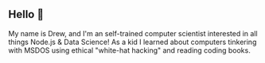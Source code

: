 ## Hello 👋

My name is Drew, and I'm an self-trained computer scientist interested in all things Node.js & Data Science! As a kid I learned about computers tinkering with MSDOS using ethical "white-hat hacking" and reading coding books.




